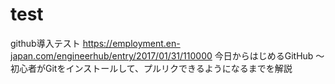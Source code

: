 # test
github導入テスト
https://employment.en-japan.com/engineerhub/entry/2017/01/31/110000
今日からはじめるGitHub 〜 初心者がGitをインストールして、プルリクできるようになるまでを解説
